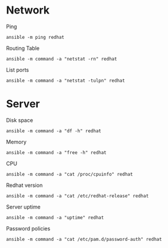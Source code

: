 # Network

Ping
```
ansible -m ping redhat
```

Routing Table
```
ansible -m command -a "netstat -rn" redhat
```

List ports
```
ansible -m command -a "netstat -tulpn" redhat
```

# Server

Disk space
```
ansible -m command -a "df -h" redhat
```

Memory
```
ansible -m command -a "free -h" redhat
```

CPU
```
ansible -m command -a "cat /proc/cpuinfo" redhat
```

Redhat version
```
ansible -m command -a "cat /etc/redhat-release" redhat
```

Server uptime
```
ansible -m command -a "uptime" redhat
```

Password policies
```
ansible -m command -a "cat /etc/pam.d/password-auth" redhat
```
